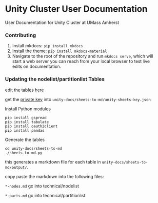 # Unity Cluster User Documentation
User Documentation for Unity Cluster at UMass Amherst

### Contributing
1. Install mkdocs: `pip install mkdocs`
1. Install the theme: `pip install mkdocs-material`
1. Navigate to the root of the repository and run `mkdocs serve`, which will start a web server you can reach from your local browser to test live edits on documentation.

### Updating the nodelist/partitionlist Tables
edit the tables [here](https://docs.google.com/spreadsheets/d/1kEieN7qKY-iiSJc18SVZdyRnJ4NArIhZY_or_WKnIAI/edit?usp=sharing)

get the [private key](https://drive.google.com/file/d/1Q9fJ0QSi3AjLq3vb4e-1kRQgM1NR7eaA/view?usp=sharing) into `unity-docs/sheets-to-md/unity-sheets-key.json`

Install Python modules
```
pip install gspread
pip install tabulate
pip install oauth2client
pip install pandas
```

Generate the tables
```
cd unity-docs/sheets-to-md
./sheets-to-md.py
```
this generates a markdown file for each table in `unity-docs/sheets-to-md/output/`.

copy paste the markdown into the following files:

`*-nodes.md` go into technical/nodelist

`*-parts.md` go into technical/partitionlist
